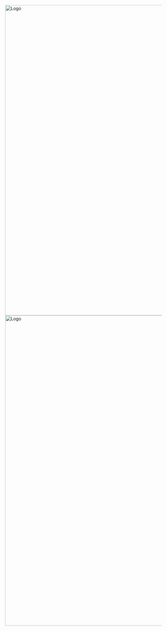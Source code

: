 <img src="Certificate-1.pdf" alt="Logo" width="1000" >

<img src="Certificate.pdf" alt="Logo" width="1000" >
